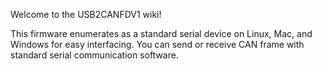 Welcome to the USB2CANFDV1 wiki!

This firmware enumerates as a standard serial device on Linux, Mac, and Windows for easy interfacing.
You can send or receive CAN frame with standard serial communication software.